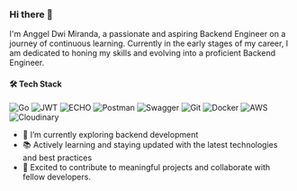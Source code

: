 ### Hi there 👋

I'm Anggel Dwi Miranda, a passionate and aspiring Backend Engineer on a journey of continuous learning. Currently in the early stages of my career, I am dedicated to honing my skills and evolving into a proficient Backend Engineer.

#### 🛠️ Tech Stack
![Go](https://img.shields.io/badge/go-%2300ADD8.svg?style=for-the-badge&logo=go&logoColor=white)
![JWT](https://img.shields.io/badge/JWT-black?style=for-the-badge&logo=JSON%20web%20tokens)
![ECHO](https://img.shields.io/badge/echo-%2300ADD8.svg?style=for-the-badge&logo=JSON%20web%20tokens)
![Postman](https://img.shields.io/badge/Postman-FF6C37?style=for-the-badge&logo=postman&logoColor=white)
![Swagger](https://img.shields.io/badge/-Swagger-%23Clojure?style=for-the-badge&logo=swagger&logoColor=white)
![Git](https://img.shields.io/badge/git-%23F05033.svg?style=for-the-badge&logo=git&logoColor=white)
![Docker](https://img.shields.io/badge/docker-%230db7ed.svg?style=for-the-badge&logo=docker&logoColor=white)
![AWS](https://img.shields.io/badge/AWS-%23FF9900.svg?style=for-the-badge&logo=amazon-aws&logoColor=white)
![Cloudinary](https://img.shields.io/badge/Cloudinary-F38020?style=for-the-badge&logo=Cloudinary&logoColor=white)



- 🌱 I’m currently exploring backend development
- 📚 Actively learning and staying updated with the latest technologies and best practices
- 🔧 Excited to contribute to meaningful projects and collaborate with fellow developers.

<!--
<p align="center">
    <img src="https://www.vectorlogo.zone/logos/golang/golang-icon.svg" alt="golang" width="65" height="65"/> 
    <img src="https://www.vectorlogo.zone/logos/mysql/mysql-icon.svg" alt="mysql" width="55" height="55"/> 
    <img src="https://www.vectorlogo.zone/logos/docker/docker-icon.svg" alt="docker" width="65" height="65"/> 
    <img src="https://www.vectorlogo.zone/logos/git-scm/git-scm-icon.svg" alt="git-scm" width="55" height="55"/> 
    <img src="https://www.vectorlogo.zone/logos/amazon_aws/amazon_aws-icon.svg" alt="amazon_aws" width="55" height="55"/> 
</p>

<div align="center">
  <a href="https://github.com/anggeldwi">
  <img height="180em" src="https://github-readme-stats.vercel.app/api?username=anggeldwi&show_icons=true&theme=transparent"/>
  <img height="180em" src="https://github-readme-stats.vercel.app/api/top-langs/?username=anggeldwi&layout=compact&langs_count=7&theme=transparent"/>
</div>
-->
<!--
**anggeldwi/anggeldwi** is a ✨ _special_ ✨ repository because its `README.md` (this file) appears on your GitHub profile.

Here are some ideas to get you started:

- 🔭 I’m currently working on ...
- 🌱 I’m currently learning ...
- 👯 I’m looking to collaborate on ...
- 🤔 I’m looking for help with ...
- 💬 Ask me about ...
- 📫 How to reach me: ...
- 😄 Pronouns: ...
- ⚡ Fun fact: ...
-->
